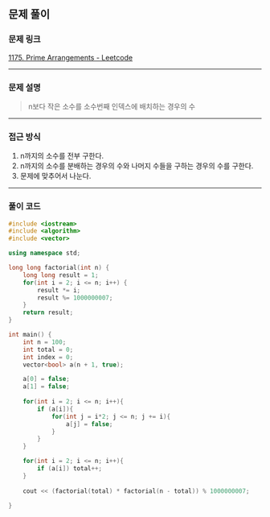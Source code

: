 ##  문제 풀이

###  문제 링크  
[1175. Prime Arrangements - Leetcode](https://leetcode.com/problems/prime-arrangements/description/)

---

###  문제 설명  
> n보다 작은 소수를 소수번째 인덱스에 배치하는 경우의 수
---

###  접근 방식  
1. n까지의 소수를 전부 구한다.
2. n까지의 소수를 분배하는 경우의 수와 나머지 수들을 구하는 경우의 수를 구한다.
3. 문제에 맞추어서 나눈다.
---

### 풀이 코드

```cpp
#include <iostream>
#include <algorithm>
#include <vector>

using namespace std;

long long factorial(int n) {
    long long result = 1;
    for(int i = 2; i <= n; i++) {
        result *= i;
        result %= 1000000007;
    }
    return result;
}

int main() {
    int n = 100;
    int total = 0;
    int index = 0;
    vector<bool> a(n + 1, true);

    a[0] = false;
    a[1] = false;
    
    for(int i = 2; i <= n; i++){ 
        if (a[i]){
            for(int j = i*2; j <= n; j += i){
                a[j] = false;
            }
        }
    }

    for(int i = 2; i <= n; i++){
        if (a[i]) total++;
    }
    
    cout << (factorial(total) * factorial(n - total)) % 1000000007;

}   
```

